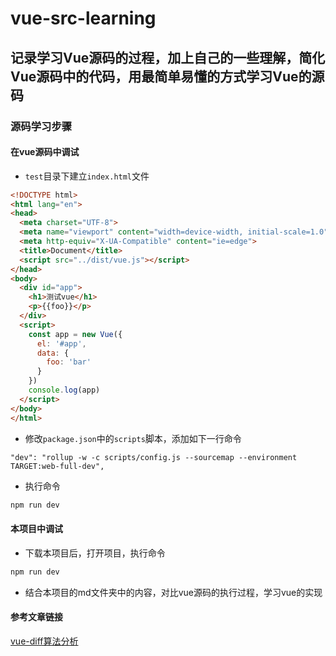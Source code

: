 # vue-src-learning
## 记录学习Vue源码的过程，加上自己的一些理解，简化Vue源码中的代码，用最简单易懂的方式学习Vue的源码

### 源码学习步骤
#### 在vue源码中调试
* `test`目录下建立`index.html`文件
```html
<!DOCTYPE html>
<html lang="en">
<head>
  <meta charset="UTF-8">
  <meta name="viewport" content="width=device-width, initial-scale=1.0">
  <meta http-equiv="X-UA-Compatible" content="ie=edge">
  <title>Document</title>
  <script src="../dist/vue.js"></script>
</head>
<body>
  <div id="app">
    <h1>测试vue</h1>
    <p>{{foo}}</p>
  </div>
  <script>
    const app = new Vue({
      el: '#app',
      data: {
        foo: 'bar'
      }
    })
    console.log(app)
  </script>
</body>
</html>
```
* 修改`package.json`中的`scripts`脚本，添加如下一行命令
```
"dev": "rollup -w -c scripts/config.js --sourcemap --environment TARGET:web-full-dev",
```
* 执行命令
```sh
npm run dev
```

#### 本项目中调试
* 下载本项目后，打开项目，执行命令
```sh
npm run dev
```
* 结合本项目的md文件夹中的内容，对比vue源码的执行过程，学习vue的实现

#### 参考文章链接
[vue-diff算法分析](http://hcysun.me/vue-design/zh/)
